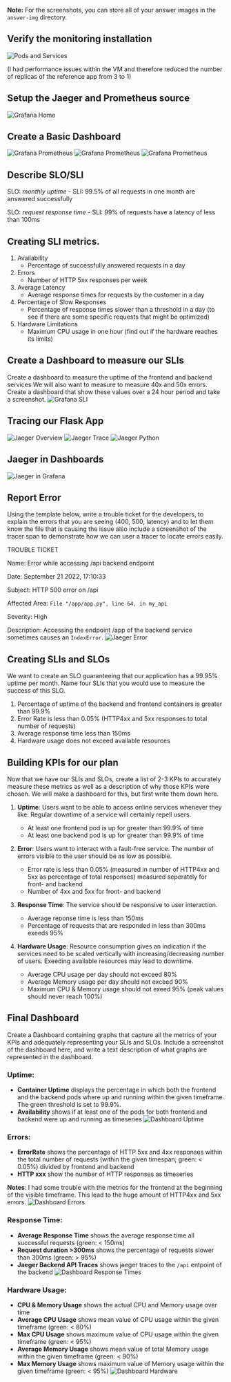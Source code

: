 **Note:** For the screenshots, you can store all of your answer images in the `answer-img` directory.

## Verify the monitoring installation
![Pods and Services](./answer-img/01_PodSvc.png)

(I had performance issues within the VM and therefore reduced the number of replicas of the reference app from 3 to 1)

## Setup the Jaeger and Prometheus source
![Grafana Home](./answer-img/02_Grafana-Home.png)

## Create a Basic Dashboard
![Grafana Prometheus](./answer-img/03_Grafana-Prometheus.png)
![Grafana Prometheus](./answer-img/03_Grafana-Prometheus_DataSources.png)
![Grafana Prometheus](./answer-img/03_Grafana-Prometheus_DataSourcePanel.png)

## Describe SLO/SLI
SLO: *monthly uptime* - SLI: 99.5% of all requests in one month are answered successfully

SLO: *request response time* - SLI: 99% of requests have a latency of less than 100ms

## Creating SLI metrics.
1. Availability
    - Percentage of successfully answered requests in a day
2. Errors
    - Number of HTTP 5xx responses per week
3. Average Latency
    - Average response times for requests by the customer in a day
4. Percentage of Slow Responses
    - Percentage of response times slower than a threshold in a day (to see if there are some specific requests that might be optimized)
5. Hardware Limitations
    - Maximum CPU usage in one hour (find out if the hardware reaches its limits)

## Create a Dashboard to measure our SLIs
Create a dashboard to measure the uptime of the frontend and backend services We will also want to measure to measure 40x and 50x errors. Create a dashboard that show these values over a 24 hour period and take a screenshot.
![Grafana SLI](./answer-img/04_Grafana-SLI.png)

## Tracing our Flask App
![Jaeger Overview](./answer-img/05_Jaeger.png)
![Jaeger Trace](./answer-img/06_Jaeger.png)
![Jaeger Python](./answer-img/07_Jaeger_Python.png)

## Jaeger in Dashboards
![Jaeger in Grafana](./answer-img/08_Grafana_Jaeger.png)

## Report Error
Using the template below, write a trouble ticket for the developers, to explain the errors that you are seeing (400, 500, latency) and to let them know the file that is causing the issue also include a screenshot of the tracer span to demonstrate how we can user a tracer to locate errors easily.

TROUBLE TICKET

Name: Error while accessing /api backend endpoint

Date: September 21 2022, 17:10:33

Subject: HTTP 500 error on /api

Affected Area: `File "/app/app.py", line 64, in my_api`

Severity: High

Description: Accessing the endpoint /app of the backend service sometimes causes an `IndexError`.
![Jaeger Error](./answer-img/09_Jaeger_Error.png)


## Creating SLIs and SLOs
We want to create an SLO guaranteeing that our application has a 99.95% uptime per month. Name four SLIs that you would use to measure the success of this SLO.


1. Percentage of uptime of the backend and frontend containers is greater than 99.9%
2. Error Rate is less than 0.05% (HTTP4xx and 5xx responses to total number of requests)
3. Average response time less than 150ms
4. Hardware usage does not exceed available resources


## Building KPIs for our plan
Now that we have our SLIs and SLOs, create a list of 2-3 KPIs to accurately measure these metrics as well as a description of why those KPIs were chosen. We will make a dashboard for this, but first write them down here.

1. **Uptime**: Users want to be able to access online services whenever they like. Regular downtime of a service will certainly repell users.
    - At least one frontend pod is up for greater than 99.9% of time
    - At least one backend pod is up for greater than 99.9% of time

2. **Error**: Users want to interact with a fault-free service. The number of errors visible to the user should be as low as possible.
    - Error rate is less than 0.05% (measured in number of HTTP4xx and 5xx as percentage of total responses) measured seperately for front- and backend
    - Number of 4xx and 5xx for front- and backend

3. **Response Time**: The service should be responsive to user interaction.
    - Average reponse time is less than 150ms
    - Percentage of requests that are responded in less than 300ms exeeds 95%

4. **Hardware Usage**: Resource consumption gives an indication if the services need to be scaled vertically with increasing/decreasing number of users. Exeeding available resources may lead to downtime. 
    - Average CPU usage per day should not exceed 80%
    - Average Memory usage per day should not exceed 90%
    - Maximum CPU & Memory usage should not exeed 95% (peak values should never reach 100%)


## Final Dashboard
Create a Dashboard containing graphs that capture all the metrics of your KPIs and adequately representing your SLIs and SLOs. Include a screenshot of the dashboard here, and write a text description of what graphs are represented in the dashboard.  


### Uptime:
- **Container Uptime** displays the percentage in which both the frontend and the backend pods where up and running within the given timeframe. The green threshold is set to 99.9%.
- **Availability** shows if at least one of the pods for both frontend and backend were up and running as timeseries
![Dashboard Uptime](./answer-img/10_Grafana_Uptime.png)

### Errors:
- **ErrorRate** shows the percentage of HTTP 5xx and 4xx responses within the total number of requests (within the given timespan; green: < 0.05%) divided by frontend and backend
- **HTTP xxx** show the number of HTTP responses as timeseries

**Notes**: I had some trouble with the metrics for the frontend at the beginning of the visible timeframe. This lead to the huge amount of HTTP4xx and 5xx errors.
![Dashboard Errors](./answer-img/11_Grafana_Errors.png)

### Response Time:
- **Average Response Time** shows the average response time all successful requests (green: < 150ms)
- **Request duration >300ms** shows the percentage of requests slower than 300ms (green: > 95%)
- **Jaeger Backend API Traces** shows jaeger traces to the `/api` entpoint of the backend
![Dashboard Response Times](./answer-img/12_Grafana_Response.png)

### Hardware Usage:
- **CPU & Memory Usage** shows the actual CPU and Memory usage over time
- **Average CPU Usage** shows mean value of CPU usage within the given timeframe (green: < 80%)
- **Max CPU Usage** shows maximum value of CPU usage within the given timeframe (green: < 95%)
- **Average Memory Usage** shows mean value of total Memory usage within the given timeframe (green: < 90%)
- **Max Memory Usage** shows maximum value of Memory usage within the given timeframe (green: < 95%)
![Dashboard Hardware](./answer-img/13_Grafana_Hardware.png)
